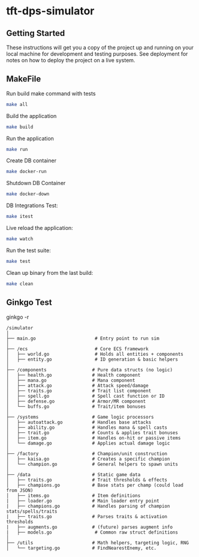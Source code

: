 # tft-dps-simulator

## Getting Started

These instructions will get you a copy of the project up and running on your local machine for development and testing purposes. See deployment for notes on how to deploy the project on a live system.

## MakeFile

Run build make command with tests

```bash
make all
```

Build the application

```bash
make build
```

Run the application

```bash
make run
```

Create DB container

```bash
make docker-run
```

Shutdown DB Container

```bash
make docker-down
```

DB Integrations Test:

```bash
make itest
```

Live reload the application:

```bash
make watch
```

Run the test suite:

```bash
make test
```

Clean up binary from the last build:

```bash
make clean
```

## Ginkgo Test

ginkgo -r

```files structure
/simulator
│
├── main.go                      # Entry point to run sim
│
├── /ecs                         # Core ECS framework
│   ├── world.go                 # Holds all entities + components
│   ├── entity.go                # ID generation & basic helpers
│
├── /components                 # Pure data structs (no logic)
│   ├── health.go               # Health component
│   ├── mana.go                 # Mana component
│   ├── attack.go               # Attack speed/damage
│   ├── traits.go               # Trait list component
│   ├── spell.go                # Spell cast function or ID
│   ├── defense.go              # Armor/MR component
│   └── buffs.go                # Trait/item bonuses
│
├── /systems                    # Game logic processors
│   ├── autoattack.go           # Handles base attacks
│   ├── ability.go              # Handles mana & spell casts
│   ├── trait.go                # Counts & applies trait bonuses
│   ├── item.go                 # Handles on-hit or passive items
│   └── damage.go               # Applies actual damage logic
│
├── /factory                    # Champion/unit construction
│   ├── kaisa.go                # Creates a specific champion
│   └── champion.go             # General helpers to spawn units
│
├── /data                       # Static game data
│   ├── traits.go               # Trait thresholds & effects
│   ├── champions.go            # Base stats per champ (could load from JSON)
│   ├── items.go                # Item definitions
|   ├── loader.go               # Main loader entry point
|   ├── champions.go            # Handles parsing of champion stats/spells/traits
|   ├── traits.go               # Parses traits & activation thresholds
|   ├── augments.go             # (future) parses augment info
|   ├── models.go                # Common raw struct definitions
│
├── /utils                      # Math helpers, targeting logic, RNG
│   └── targeting.go            # FindNearestEnemy, etc.
```
